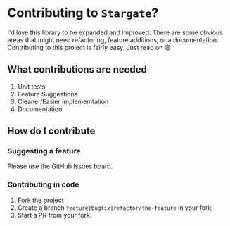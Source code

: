 # Contributing to `Stargate`?

I'd love this library to be expanded and improved. There are some obvious areas
that might need refactoring, feature additions, or a documentation. Contributing
to this project is fairly easy. Just read on :smile:

## What contributions are needed

1. Unit tests
2. Feature Suggestions
3. Cleaner/Easier implememtation
4. Documentation

## How do I contribute

### Suggesting a feature

Please use the GitHub Issues board.

### Contributing in code

1. Fork the project
2. Create a branch `feature|bugfix|refactor/the-feature` in your fork.
3. Start a PR from your fork.
